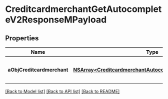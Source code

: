 # CreditcardmerchantGetAutocompleteV2ResponseMPayload

## Properties
Name | Type | Description | Notes
------------ | ------------- | ------------- | -------------
**aObjCreditcardmerchant** | [**NSArray&lt;CreditcardmerchantAutocompleteElementResponse&gt;***](CreditcardmerchantAutocompleteElementResponse.md) | An array of Creditcardmerchant autocomplete element response. | 

[[Back to Model list]](../README.md#documentation-for-models) [[Back to API list]](../README.md#documentation-for-api-endpoints) [[Back to README]](../README.md)


